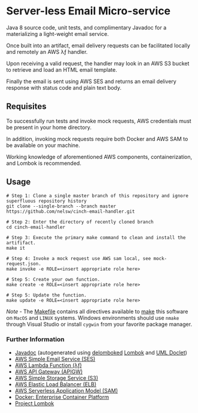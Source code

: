 # Server-less Email Micro-service
Java 8 source code, unit tests, and complimentary Javadoc for a materializing a light-weight email service.

Once built into an artifact, email delivery requests can be facilitated locally and remotely an AWS λƒ handler.

Upon receiving a valid request, the handler may look in an AWS S3 bucket to retrieve and load an HTML email template. 

Finally the email is sent using AWS SES and returns an email delivery response with status code and plain text body.


## Requisites
To successfully run tests and invoke mock requests, AWS credentials must be present in your home directory.  

In addition, invoking mock requests require both Docker and AWS SAM to be available on your machine.  

Working knowledge of aforementioned AWS components, containerization, and Lombok is recommended.

## Usage
```
# Step 1: Clone a single master branch of this repository and ignore superfluous repository history
git clone --single-branch --branch master https://github.com/nelsw/cinch-email-handler.git
  
# Step 2: Enter the directory of recently cloned branch 
cd cinch-email-handler

# Step 3: Execute the primary make command to clean and install the artififact.
make it 

# Step 4: Invoke a mock request use AWS sam local, see mock-request.json.
make invoke -e ROLE=<insert appropriate role here>

# Step 5: Create your own function.
make create -e ROLE=<insert appropriate role here>

# Step 5: Update the function.
make update -e ROLE=<insert appropriate role here>
```
_Note_ - The [Makefile](https://github.com/nelsw/hempconduit.com/blob/master/Makefile) contains all directives available to 
[make](https://en.wikipedia.org/wiki/Makefile) this software on `MacOS` and `LINUX` systems. Windows environments should
use `nmake` through Visual Studio or install `cygwin` from your favorite package manager.

### Further Information
- [Javadoc][javadoc] (autogenerated using [delomboked][delombok] [Lombok][lombok] and [UML Doclet][uml-doc]) 
- [AWS Simple Email Service (SES)][aws-ses]
- [AWS Lambda Function (λƒ)][aws-lambda]
- [AWS API Gateway (APIGW)][aws-apigw]
- [AWS Simple Storage Service (S3)][aws-s3]
- [AWS Elastic Load Balancer (ELB)][aws-elb]
- [AWS Serverless Application Model (SAM)][aws-sam] 
- [Docker: Enterprise Container Platform][docker]
- [Project Lombok][lombok]

[javadoc]: <https://htmlpreview.github.io/?https://raw.githubusercontent.com/nelsw/cinch-email-handler/master/docs/package-summary.html>
[uml-doc]: <https://github.com/talsma-ict/umldoclet>
[lombok]: <https://projectlombok.org/>
[delombok]: <https://projectlombok.org/features/delombok>
[aws-ses]: <https://aws.amazon.com/ses/>
[aws-elb]: <https://aws.amazon.com/elasticloadbalancing/>
[aws-lambda]: <https://aws.amazon.com/lambda/>
[aws-s3]: <https://aws.amazon.com/s3/>
[aws-apigw]: <https://aws.amazon.com/api-gateway/>
[aws-sam]: <https://aws.amazon.com/serverless/sam/>
[docker]: <https://www.docker.com/>